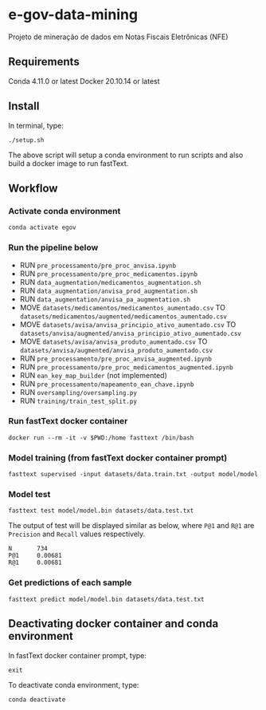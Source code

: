 # e-gov-data-mining
Projeto de mineração de dados em Notas Fiscais Eletrônicas (NFE)

## Requirements
Conda 4.11.0 or latest
Docker 20.10.14 or latest

## Install
In terminal, type:
```shell
./setup.sh
```
The above script will setup a conda environment to run scripts and also build a docker image to run fastText.

## Workflow
### Activate conda environment
```shell
conda activate egov
```

### Run the pipeline below
* RUN `pre_processamento/pre_proc_anvisa.ipynb`
* RUN `pre_processamento/pre_proc_medicamentos.ipynb`
* RUN `data_augmentation/medicamentos_augmentation.sh`
* RUN `data_augmentation/anvisa_prod_augmentation.sh`
* RUN `data_augmentation/anvisa_pa_augmentation.sh`
* MOVE `datasets/medicamentos/medicamentos_aumentado.csv` TO `datasets/medicamentos/augmented/medicamentos_aumentado.csv`
* MOVE `datasets/avisa/anvisa_principio_ativo_aumentado.csv` TO `datasets/anvisa/augmented/anvisa_principio_ativo_aumentado.csv`
* MOVE `datasets/avisa/anvisa_produto_aumentado.csv` TO `datasets/anvisa/augmented/anvisa_produto_aumentado.csv`
* RUN `pre_processamento/pre_proc_anvisa_augmented.ipynb`
* RUN `pre_processamento/pre_proc_medicamentos_augmented.ipynb`
* RUN `ean_key_map_builder` (not implemented)
* RUN `pre_processamento/mapeamento_ean_chave.ipynb`
* RUN `oversampling/oversampling.py`
* RUN `training/train_test_split.py`

### Run fastText docker container
```shell
docker run --rm -it -v $PWD:/home fasttext /bin/bash
```

### Model training (from fastText docker container prompt)
```shell
fasttext supervised -input datasets/data.train.txt -output model/model
```

### Model test
```shell
fasttext test model/model.bin datasets/data.test.txt
```

The output of test will be displayed similar as below, where `P@1` and `R@1` are `Precision` and `Recall` values respectively.
```shell
N       734
P@1     0.00681
R@1     0.00681
```

### Get predictions of each sample
```shell
fasttext predict model/model.bin datasets/data.test.txt
```

## Deactivating docker container and conda environment

In fastText docker container prompt, type:
```shell
exit
```
To deactivate conda environment, type:
```shell
conda deactivate
```

